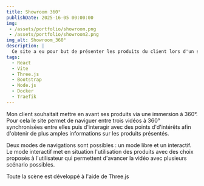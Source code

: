 ```yaml
---
title: Showroom 360°
publishDate: 2025-16-05 00:00:00
img: 
 - /assets/portfolio/showroom.png
 - /assets/portfolio/showroom2.png
img_alt: Showroom_360°
description: |
  Ce site a eu pour but de présenter les produits du client lors d'un salon industriel.
tags:
  - React
  - Vite
  - Three.js
  - Bootstrap
  - Node.js
  - Docker
  - Traefik
---
```


Mon client souhaitait mettre en avant ses produits via une immersion à 360°.
Pour cela le site permet de naviguer entre trois vidéos à 360° synchronisées entre elles puis d'interagir avec des points d'd'intérêts afin d'obtenir de plus amples informations sur les produits présentés.

Deux modes de navigations sont possibles : un mode libre et un interactif.
Le mode interactif met en situation l'utilisation des produits avec des choix proposés à l'utilisateur qui permettent d'avancer la vidéo avec plusieurs scénario possibles.

Toute la scène est développé à l'aide de Three.js